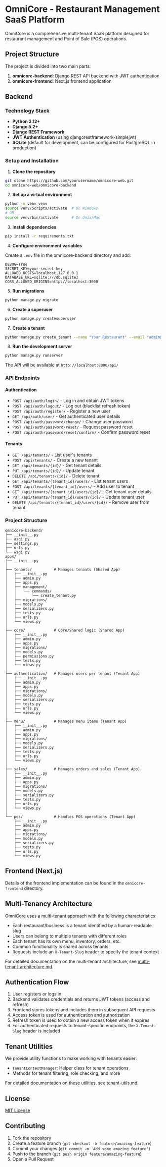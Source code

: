 # OmniCore - Restaurant Management SaaS Platform

OmniCore is a comprehensive multi-tenant SaaS platform designed for restaurant management and Point of Sale (POS) operations.

## Project Structure

The project is divided into two main parts:

1. **omnicore-backend**: Django REST API backend with JWT authentication
2. **omnicore-frontend**: Next.js frontend application

## Backend

### Technology Stack

- **Python 3.12+**
- **Django 5.2+**
- **Django REST Framework**
- **JWT Authentication** (using djangorestframework-simplejwt)
- **SQLite** (default for development, can be configured for PostgreSQL in production)

### Setup and Installation

1. **Clone the repository**

```bash
git clone https://github.com/yourusername/omnicore-web.git
cd omnicore-web/omnicore-backend
```

2. **Set up a virtual environment**

```bash
python -m venv venv
source venv/Scripts/activate  # On Windows
# OR
source venv/bin/activate      # On Unix/Mac
```

3. **Install dependencies**

```bash
pip install -r requirements.txt
```

4. **Configure environment variables**

Create a `.env` file in the omnicore-backend directory and add:

```
DEBUG=True
SECRET_KEY=your-secret-key
ALLOWED_HOSTS=localhost,127.0.0.1
DATABASE_URL=sqlite:///db.sqlite3
CORS_ALLOWED_ORIGINS=http://localhost:3000
```

5. **Run migrations**

```bash
python manage.py migrate
```

6. **Create a superuser**

```bash
python manage.py createsuperuser
```

7. **Create a tenant**

```bash
python manage.py create_tenant --name "Your Restaurant" --email "admin@example.com" --password "securepassword" --first_name "Admin" --last_name "User"
```

8. **Run the development server**

```bash
python manage.py runserver
```

The API will be available at `http://localhost:8000/api/`

### API Endpoints

#### Authentication

- `POST /api/auth/login/` - Log in and obtain JWT tokens
- `POST /api/auth/logout/` - Log out (blacklist refresh token)
- `POST /api/auth/register/` - Register a new user
- `GET /api/auth/user/` - Get authenticated user details
- `POST /api/auth/password/change/` - Change user password
- `POST /api/auth/password/reset/` - Request password reset
- `POST /api/auth/password/reset/confirm/` - Confirm password reset

#### Tenants

- `GET /api/tenants/` - List user's tenants
- `POST /api/tenants/` - Create a new tenant
- `GET /api/tenants/{id}/` - Get tenant details
- `PUT /api/tenants/{id}/` - Update tenant
- `DELETE /api/tenants/{id}/` - Delete tenant
- `GET /api/tenants/{tenant_id}/users/` - List tenant users
- `POST /api/tenants/{tenant_id}/users/` - Add user to tenant
- `GET /api/tenants/{tenant_id}/users/{id}/` - Get tenant user details
- `PUT /api/tenants/{tenant_id}/users/{id}/` - Update tenant user
- `DELETE /api/tenants/{tenant_id}/users/{id}/` - Remove user from tenant

### Project Structure

```
omnicore-backend/
├── __init__.py
├── asgi.py
├── settings.py
├── urls.py
└── wsgi.py
apps/
├── __init__.py
│
├── tenants/          # Manages tenants (Shared App)
│   ├── __init__.py
│   ├── admin.py
│   ├── apps.py
│   ├── management/
│   │   └── commands/
│   │       └── create_tenant.py
│   ├── migrations/
│   ├── models.py
│   ├── serializers.py
│   ├── tests.py
│   ├── urls.py
│   └── views.py
│
├── core/             # Core/Shared logic (Shared App)
│   ├── __init__.py
│   ├── admin.py
│   ├── apps.py
│   ├── migrations/
│   ├── models.py
│   ├── permissions.py
│   ├── tests.py
│   └── views.py
│
├── authentication/   # Manages users per tenant (Tenant App)
│   ├── __init__.py
│   ├── admin.py
│   ├── apps.py
│   ├── migrations/
│   ├── models.py
│   ├── serializers.py
│   ├── tests.py
│   ├── urls.py
│   └── views.py
│
├── menu/             # Manages menu items (Tenant App)
│   ├── __init__.py
│   ├── admin.py
│   ├── apps.py
│   ├── migrations/
│   ├── models.py
│   ├── serializers.py
│   ├── tests.py
│   ├── urls.py
│   └── views.py
│
├── sales/            # Manages orders and sales (Tenant App)
│   ├── __init__.py
│   ├── admin.py
│   ├── apps.py
│   ├── migrations/
│   ├── models.py
│   ├── serializers.py
│   ├── tests.py
│   ├── urls.py
│   └── views.py
│
└── pos/              # Handles POS operations (Tenant App)
    ├── __init__.py
    ├── admin.py
    ├── apps.py
    ├── migrations/
    ├── models.py
    ├── serializers.py
    ├── tests.py
    ├── urls.py
    └── views.py
```

## Frontend (Next.js)

Details of the frontend implementation can be found in the `omnicore-frontend` directory.

## Multi-Tenancy Architecture

OmniCore uses a multi-tenant approach with the following characteristics:

- Each restaurant/business is a tenant identified by a human-readable slug
- Users can belong to multiple tenants with different roles
- Each tenant has its own menu, inventory, orders, etc.
- Common functionality is shared across tenants
- Requests include an `X-Tenant-Slug` header to specify the tenant context

For detailed documentation on the multi-tenant architecture, see [multi-tenant-architecture.md](docs/multi-tenant-architecture.md).

## Authentication Flow

1. User registers or logs in
2. Backend validates credentials and returns JWT tokens (access and refresh)
3. Frontend stores tokens and includes them in subsequent API requests
4. Access token is used for authentication and authorization
5. Refresh token is used to obtain a new access token when it expires
6. For authenticated requests to tenant-specific endpoints, the `X-Tenant-Slug` header is included

## Tenant Utilities

We provide utility functions to make working with tenants easier:

- `TenantContextManager`: Helper class for tenant operations
- Methods for tenant filtering, role checking, and more

For detailed documentation on these utilities, see [tenant-utils.md](docs/tenant-utils.md).

## License

[MIT License](LICENSE)

## Contributing

1. Fork the repository
2. Create a feature branch (`git checkout -b feature/amazing-feature`)
3. Commit your changes (`git commit -m 'Add some amazing feature'`)
4. Push to the branch (`git push origin feature/amazing-feature`)
5. Open a Pull Request
